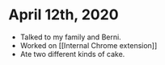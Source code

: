 # April 12th, 2020
- Talked to my family and Berni.
- Worked on [[Internal Chrome extension]]
- Ate two different kinds of cake.
